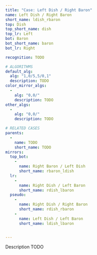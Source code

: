 ```yaml
---
title: "Case: Left Dish / Right Baron"
name: Left Dish / Right Baron
short_name: ldish_rbaron
top: Dish
top_short_name: dish
top_lr: Left
bot: Baron
bot_short_name: baron
bot_lr: Right

recognition: TODO

# ALGORITHMS
default_alg:
  alg: "1,0/5,5/0,1"
  description: TODO
color_mirror_algs:
  -
    alg: "0,0/"
    description: TODO
other_algs:
  -
    alg: "0,0/"
    description: TODO

# RELATED CASES
parents:
  -
    name: TODO
    short_name: TODO
mirrors:
  top_bot:
    -
      name: Right Baron / Left Dish
      short_name: rbaron_ldish
  lr:
    -
      name: Right Dish / Left Baron
      short_name: rdish_lbaron
  pseudo:
    -
      name: Right Dish / Right Baron
      short_name: rdish_rbaron
    -
      name: Left Dish / Left Baron
      short_name: ldish_lbaron


---
```


Description TODO

